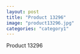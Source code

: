 ```yaml
---
layout: post
title: "Product 13296"
image: "product13296.jpg"
categories: "category1"
---
```

Product 13296
